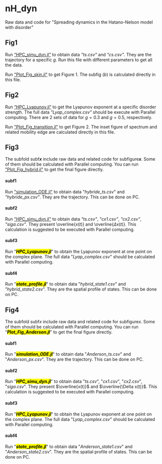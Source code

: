 # nH_dyn
Raw data and code for "Spreading dynamics in the Hatano-Nelson model with disorder"

## Fig1
Run [“HPC_simu_dyn.jl”](https://github.com/collectorhamster/nH_dyn/blob/main/Fig1_code/HPC_simu_dyn.jl) to obtain data *“ts.csv"* and *"cs.csv"*. They are the trajectory for a specific $g$. Run this file with different parameters to get all the data.

Run ["Plot_Fig_skin.jl"](https://github.com/collectorhamster/nH_dyn/blob/main/Fig1_code/Plot_Fig_skin.jl) to get Figure 1. The subfig $(b)$ is calculated directly in this file.

## Fig2
Run [“HPC_Lyapunov.jl”](https://github.com/collectorhamster/nH_dyn/blob/main/Fig2_code/HPC_Lyapunov.jl) to get the Lyapunov exponent at a specific disorder strength. The full data *"Lyap_complex.csv"* should be execute with Parallel computing. There are 2 sets of data for $g=0.3$ and $g=0.5$, respectively.

Run ["Plot_Fig_transition.jl"](https://github.com/collectorhamster/nH_dyn/blob/main/Fig2_code/Plot_Fig_transition.jl) to get Figure 2. The inset figure of spectrum and related mobility edge are calculated directly in this file.


## Fig3
The subfold subf***x*** include raw data and related code for subfigure***x***. Some of them should be calculated with Parallel computing. You can run ["Plot_Fig_hybrid.jl"](https://github.com/collectorhamster/nH_dyn/blob/main/Fig3_code/Plot_Fig_hybrid.jl) to get the final figure directly.

#### subf1
Run ["simulation_ODE.jl"](https://github.com/collectorhamster/nH_dyn/blob/main/Fig3_code/subf1/simulation_ODE.jl) to obtain data "*hybride_ts.csv*" and *"hybride_px.csv"*. They are the trajectory. This can be done on PC.
#### subf2
Run ["HPC_simu_dyn.jl"](https://github.com/collectorhamster/nH_dyn/blob/main/Fig3_code/subf2/HPC_simu_dyn.jl) to obtain data *"ts.csv"*, *"cx1.csv"*, *"cx2.csv"*, *"siga.csv"*. They present \overline{$x(t)$} and \overline{$\Delta x(t)$}. This calculation is suggested to be executed with Parallel computing.
#### subf3
Run "<mark>***HPC_Lyapunov.jl***</mark>" to obtain the Lyapunov exponent at one point on the complex plane. The full data "*Lyap_complex.csv*" should be calculated with Parallel computing.
#### subf4
Run "<mark>***state_profile.jl***</mark>" to obtain data "*hybrid_state1.csv*" and "*hybrid_state2.csv*". They are the spatial profile of states. This can be done on PC.

## Fig4
The subfold subf*x* include raw data and related code for subfigure*x*. Some of them should be calculated with Parallel computing. You can run "<mark>***Plot_Fig_Anderson.jl***</mark>" to get the final figure directly.

#### subf1
Run "<mark>***simulation_ODE.jl***</mark>" to obtain data "*Anderson_ts.csv*" and "*Anderson_px.csv*". They are the trajectory. This can be done on PC.
#### subf2
Run "<mark>***HPC_simu_dyn.jl***</mark>" to obtain data "*ts.csv*", "*cx1.csv*", "*cx2.csv*", "*siga.csv*". They present $\overline{x(t)}$ and $\overline{\Delta x(t)}$. This calculation is suggested to be executed with Parallel computing.
#### subf3
Run "<mark>***HPC_Lyapunov.jl***</mark>" to obtain the Lyapunov exponent at one point on the complex plane. The full data "*Lyap_complex.csv*" should be calculated with Parallel computing.
#### subf4
Run "<mark>***state_profile.jl***</mark>" to obtain data "*Anderson_state1.csv*" and "*Anderson_state2.csv*". They are the spatial profile of states. This can be done on PC.
